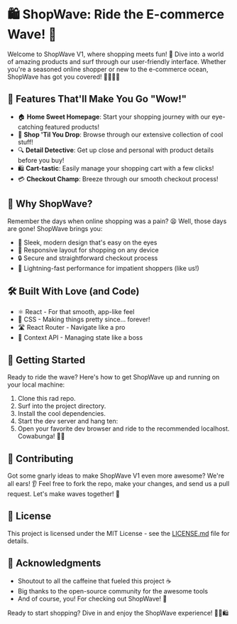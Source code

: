 # 🛍️ ShopWave: Ride the E-commerce Wave! 🌊

Welcome to ShopWave V1, where shopping meets fun! 🎉 Dive into a world of amazing products and surf through our user-friendly interface. Whether you're a seasoned online shopper or new to the e-commerce ocean, ShopWave has got you covered! 🏄‍♀️🏄‍♂️

## 🌟 Features That'll Make You Go "Wow!" 

- 🏠 **Home Sweet Homepage**: Start your shopping journey with our eye-catching featured products!
- 🛒 **Shop 'Til You Drop**: Browse through our extensive collection of cool stuff!
- 🔍 **Detail Detective**: Get up close and personal with product details before you buy!
- 🛍️ **Cart-tastic**: Easily manage your shopping cart with a few clicks!
- 💳 **Checkout Champ**: Breeze through our smooth checkout process!

## 🚀 Why ShopWave?

Remember the days when online shopping was a pain? 😫 Well, those days are gone! ShopWave brings you:

- 🎨 Sleek, modern design that's easy on the eyes
- 📱 Responsive layout for shopping on any device
- 🔒 Secure and straightforward checkout process
- 💨 Lightning-fast performance for impatient shoppers (like us!)

## 🛠️ Built With Love (and Code)

- ⚛️ React - For that smooth, app-like feel
- 🎨 CSS - Making things pretty since... forever!
- 🛣️ React Router - Navigate like a pro
- 🏪 Context API - Managing state like a boss

## 🏁 Getting Started

Ready to ride the wave? Here's how to get ShopWave up and running on your local machine:

1. Clone this rad repo.
2. Surf into the project directory.
3. Install the cool dependencies.
4. Start the dev server and hang ten:
5. Open your favorite dev browser and ride to the recommended localhost.
Cowabunga! 🏄‍♂️


## 🤝 Contributing

Got some gnarly ideas to make ShopWave V1 even more awesome? We're all ears! 👂 Feel free to fork the repo, make your changes, and send us a pull request. Let's make waves together! 🌊

## 📜 License

This project is licensed under the MIT License - see the [LICENSE.md](LICENSE.md) file for details.

## 🙌 Acknowledgments

- Shoutout to all the caffeine that fueled this project ☕
- Big thanks to the open-source community for the awesome tools
- And of course, you! For checking out ShopWave! 🎉

Ready to start shopping? Dive in and enjoy the ShopWave experience! 🏊‍♀️🛍️